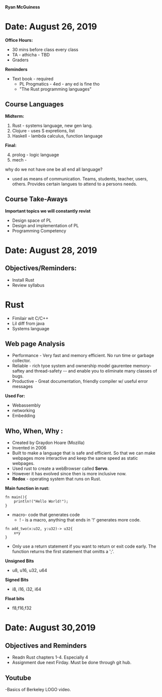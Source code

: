 
**Ryan McGuiness**
# Date: August 26, 2019

**Office Hours:**
- 30 mins before class every class
- TA - athicha - TBD
- Graders

**Reminders**
- Text book - required
	- PL Progmatics - 4ed - any ed is fine tho 
	- "The Rust programming languages"
## Course Languages
**Midterm:**
1. Rust - systems language, new gen lang.
1. Clojure - uses S expretions, list
1. Haskell - lambda calculus, function language

**Final:**

4. prolog - logic language
1. mech - 

why do we not have one be all end all language?
- used as means of communication. Teams, students, teacher, users, others. Provides certain langues to attend to a persons needs. 

## Course Take-Aways 
**Important topics we will constantly revist**
- Design space of PL
- Design and implementation of PL
- Programming Competency 

# Date: August 28, 2019
## Objectives/Reminders:
- Install Rust 
- Review syllabus

# Rust
* Fimilair wit C/C++
* Lil diff from java
* Systems language
## Web page Analysis
- Performance - Very fast and memory efficient. No run time or garbage collector. 
- Reliable - rich tyoe system and ownership model gaurentee memory-saftey and thread-safety -- and enable you to eliminate many classes of bugs.
- Productive - Great documentation, friendly compiler w/ useful error messages

**Used For:**
- Webassembly
- networking 
- Embedding 

## Who, When, Why :
- Created by Graydon Hoare (Mozilla)
- Invented in 2006
- Built to make a language that is safe and efficient. So that we can make webpages more interactive and keep the same speed as static webpages. 
-  Used rust to create a webBrowser called **Servo**. 
- However it has evolved since then is more inclusive now. 
- **Redox** -  operating system that runs on Rust. 

**Main function in rust:**
```
fn main(){
	println!("Hello World!");
}
```
- macro- code that generates code
	- ! - is a macro, anything that ends in '!' generates more code.

```
fn add_two(x:u32, y:u32)-> u32{
	x+y
}
```
- Only use a return statement if you want to return or exit code early. The function returns the first statement that omitts a ';'. 

**Unsigned Bits**
- u8, u16, u32, u64

**Signed Bits**
- i8, i16, i32, i64

**Float bits**
- f8,f16,f32
# Date: August 30,2019
## Objectives and Reminders
- Readn Rust chapters 1-4. Especially 4
- Assignment due next Firday. Must be done through git hub.

Youtube
-
-Basics of Berkeley LOGO video. 
